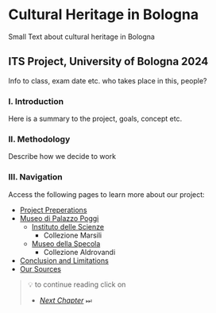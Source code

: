 # Cultural Heritage in Bologna
Small Text about cultural heritage in Bologna

## ITS Project, University of Bologna 2024
Info to class, exam date etc. who takes place in this, people?

### I. Introduction
Here is a summary to the project, goals, concept etc.

### II. Methodology
Describe how we decide to work

### III. Navigation
Access the following pages to learn more about our project:

- [Project Preperations](Project-Prep.md)
- [Museo di Palazzo Poggi](Poggi.md)
  - [Instituto delle Scienze](Scienze.md)
    - Collezione Marsili
  - [Museo della Specola](Specola.md)
    - Collezione Aldrovandi
- [Conclusion and Limitations](Conslusion.md)
- [Our Sources](Sources.md)

> 💡 to continue reading click on
> - [*Next Chapter*](Project-Prep.md) ⏭ 
